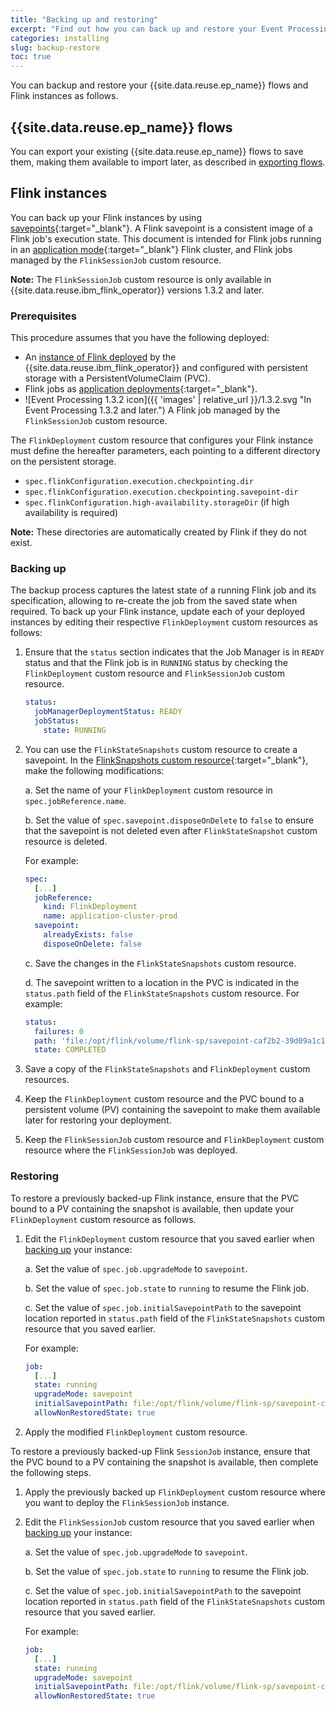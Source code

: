 ```yaml
---
title: "Backing up and restoring"
excerpt: "Find out how you can back up and restore your Event Processing deployments."
categories: installing
slug: backup-restore
toc: true
---
```


You can backup and restore your {{site.data.reuse.ep_name}} flows and Flink instances as follows.

## {{site.data.reuse.ep_name}} flows

You can export your existing {{site.data.reuse.ep_name}} flows to save them, making them available to import later, as described in [exporting flows](../../advanced/exporting-flows/).

## Flink instances

You can back up your Flink instances by using [savepoints](https://nightlies.apache.org/flink/flink-docs-release-1.20/docs/ops/state/savepoints/#what-is-a-savepoint){:target="_blank"}. A Flink savepoint is a consistent image of a Flink job's execution state. This document is intended for Flink jobs running in an [application mode](https://nightlies.apache.org/flink/flink-docs-release-1.20/docs/concepts/flink-architecture/#flink-application-cluster){:target="_blank"} Flink cluster, and Flink jobs managed by the `FlinkSessionJob` custom resource.

**Note:** The `FlinkSessionJob` custom resource is only available in {{site.data.reuse.ibm_flink_operator}} versions 1.3.2 and later.

### Prerequisites

This procedure assumes that you have the following deployed:

- An [instance of Flink deployed](../installing/) by the {{site.data.reuse.ibm_flink_operator}} and configured with persistent storage with a PersistentVolumeClaim (PVC).
- Flink jobs as [application deployments](https://nightlies.apache.org/flink/flink-kubernetes-operator-docs-release-1.11/docs/custom-resource/overview/#application-deployments){:target="_blank"}.
- ![Event Processing 1.3.2 icon]({{ 'images' | relative_url }}/1.3.2.svg "In Event Processing 1.3.2 and later.") A Flink job managed by the `FlinkSessionJob` custom resource.

The `FlinkDeployment` custom resource that configures your Flink instance must define the hereafter parameters, each pointing to a different directory on the persistent storage.

- `spec.flinkConfiguration.execution.checkpointing.dir`
- `spec.flinkConfiguration.execution.checkpointing.savepoint-dir`
- `spec.flinkConfiguration.high-availability.storageDir` (if high availability is required)

**Note:** These directories are automatically created by Flink if they do not exist.

### Backing up

The backup process captures the latest state of a running Flink job and its specification, allowing to re-create the job from the saved state when required. To back up your Flink instance, update each of your deployed instances by editing their respective `FlinkDeployment` custom resources as follows:

1. Ensure that the `status` section indicates that the Job Manager is in `READY` status and that the Flink job is in `RUNNING` status by checking the `FlinkDeployment` custom resource and `FlinkSessionJob` custom resource.

   ```yaml
   status:
     jobManagerDeploymentStatus: READY
     jobStatus:
       state: RUNNING
   ```

2. You can use the `FlinkStateSnapshots` custom resource to create a savepoint. In the [FlinkSnapshots custom resource](https://nightlies.apache.org/flink/flink-kubernetes-operator-docs-release-1.11/docs/custom-resource/snapshots/){:target="_blank"}, make the following modifications:

   a. Set the name of your `FlinkDeployment` custom resource in `spec.jobReference.name`.

   b. Set the value of `spec.savepoint.disposeOnDelete` to `false` to ensure that the savepoint is not deleted even after `FlinkStateSnapshot` custom resource is deleted.

   For example:

   ```yaml
   spec:
     [...]
     jobReference:
       kind: FlinkDeployment
       name: application-cluster-prod
     savepoint:
       alreadyExists: false
       disposeOnDelete: false
    ```

   c. Save the changes in the `FlinkStateSnapshots` custom resource.

   d. The savepoint written to a location in the PVC is indicated in the `status.path` field of the `FlinkStateSnapshots` custom resource. For example:

   ```yaml
   status:
     failures: 0
     path: 'file:/opt/flink/volume/flink-sp/savepoint-caf2b2-39d09a1c170c'
     state: COMPLETED
   ```

3. Save a copy of the `FlinkStateSnapshots` and `FlinkDeployment` custom resources. 
4. Keep the `FlinkDeployment` custom resource and the PVC bound to a persistent volume (PV) containing the savepoint to make them available later for restoring your deployment.
5. Keep the `FlinkSessionJob` custom resource and `FlinkDeployment` custom resource where the `FlinkSessionJob` was deployed. 

### Restoring

To restore a previously backed-up Flink instance, ensure that the PVC bound to a PV containing the snapshot is available, then update your `FlinkDeployment` custom resource as follows.

1. Edit the `FlinkDeployment` custom resource that you saved earlier when [backing up](#backing-up) your instance:

   a. Set the value of `spec.job.upgradeMode` to `savepoint`.

   b. Set the value of `spec.job.state` to `running` to resume the Flink job.

   c. Set the value of `spec.job.initialSavepointPath` to the savepoint location reported in `status.path` field of the `FlinkStateSnapshots` custom resource that you saved earlier.

   For example:

   ```yaml
   job:
     [...]
     state: running
     upgradeMode: savepoint
     initialSavepointPath: file:/opt/flink/volume/flink-sp/savepoint-caf2b2-39d09a1c170c
     allowNonRestoredState: true
   ```

2. Apply the modified `FlinkDeployment` custom resource.

To restore a previously backed-up Flink `SessionJob` instance, ensure that the PVC bound to a PV containing the snapshot is available, then complete the following steps.

1. Apply the previously backed up `FlinkDeployment` custom resource where you want to deploy the `FlinkSessionJob` instance.
2. Edit the `FlinkSessionJob` custom resource that you saved earlier when [backing up](#backing-up) your instance:

   a. Set the value of `spec.job.upgradeMode` to `savepoint`.

   b. Set the value of `spec.job.state` to `running` to resume the Flink job.

   c. Set the value of `spec.job.initialSavepointPath` to the savepoint location reported in `status.path` field of the `FlinkStateSnapshots` custom resource that you saved earlier.

   For example:

   ```yaml
   job:
     [...]
     state: running
     upgradeMode: savepoint
     initialSavepointPath: file:/opt/flink/volume/flink-sp/savepoint-caf2b2-39d09a1c170c
     allowNonRestoredState: true
   ```


